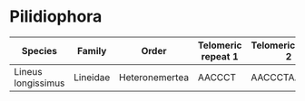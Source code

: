 # Pilidiophora

| Species | Family | Order | Telomeric repeat 1 | Telomeric repeat 2 | Data type |
| -- | --- | --- | --- | --- | --- |
| Lineus longissimus | Lineidae | Heteronemertea | AACCCT | AACCCTAACCCT | assembly |
